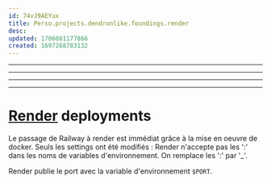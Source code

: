 ```yaml
---
id: 74vJ9AEYux
title: Perso.projects.dendronlike.foundings.render
desc: 
updated: 1706081177866
created: 1697268783132
---
```


---

---

---


---
# [Render](http://Reynders.com) deployments

Le passage de Railway à render est immédiat grâce à la mise en oeuvre de docker.
Seuls les settings ont été modifiés : Render n'accepte pas les ':' dans les noms de variables d'environnement. On remplace les ':' par '_'.

Render publie le port avec la variable  d'environnement `$PORT`.
